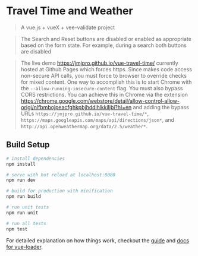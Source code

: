 # Travel Time and Weather

> A vue.js + vueX + vee-validate project

> The Search and Reset buttons are disabled or enabled as appropriate based on the form state. For example, during a search both buttons are disabled

> The live demo https://jmjpro.github.io/vue-travel-time/ currently hosted at Github Pages which forces https. Since makes code access non-secure API calls, you must force to browser to override checks for mixed content. One way to accomplish this is to start Chrome with the `--allow-running-insecure-content` flag. You must also bypass CORS restrictions. You can achieve this in Chrome via the extension https://chrome.google.com/webstore/detail/allow-control-allow-origi/nlfbmbojpeacfghkpbjhddihlkkiljbi?hl=en and adding the bypass URLs `https://jmjpro.github.io/vue-travel-time/*`, `https://maps.googleapis.com/maps/api/directions/json*`, and `http://api.openweathermap.org/data/2.5/weather*`.

## Build Setup

``` bash
# install dependencies
npm install

# serve with hot reload at localhost:8080
npm run dev

# build for production with minification
npm run build

# run unit tests
npm run unit

# run all tests
npm test
```

For detailed explanation on how things work, checkout the [guide](http://vuejs-templates.github.io/webpack/) and [docs for vue-loader](http://vuejs.github.io/vue-loader).
